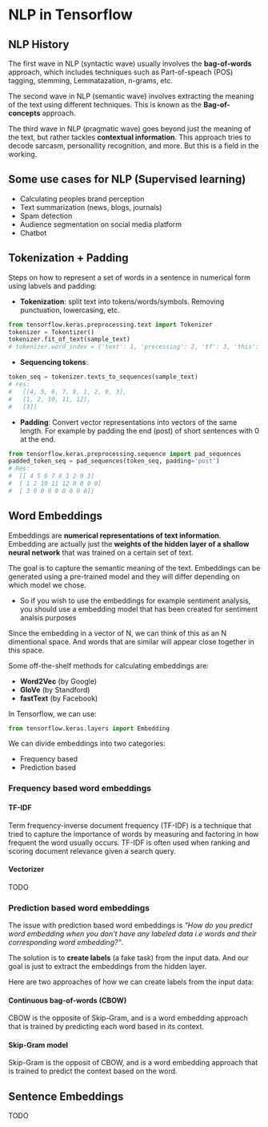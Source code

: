 # NLP in Tensorflow


## NLP History
The first wave in NLP (syntactic wave) usually involves the **bag-of-words** approach, which includes techniques such as Part-of-speach (POS) tagging, stemming, Lemmatazation, n-grams, etc.

The second wave in NLP (semantic wave) involves extracting the meaning of the text using different techniques. This is known as the **Bag-of-concepts** approach.

The third wave in NLP (pragmatic wave) goes beyond just the meaning of the text, but rather tackles **contextual information**. This approach tries to decode sarcasm, personallity recognition, and more. But this is a field in the working.


## Some use cases for NLP (Supervised learning)
* Calculating peoples brand perception
* Text summarization (news, blogs, journals)
* Spam detection
* Audience segmentation on social media platform
* Chatbot


## Tokenization + Padding
Steps on how to represent a set of words in a sentence in numerical form using labvels and padding:
* **Tokenization**: split text into tokens/words/symbols. Removing punctuation, lowercasing, etc.
```python
from tensorflow.keras.preprocessing.text import Tokenizer
tokenizer = Tokentizer()
tokenizer.fit_of_text(sample_text)
# tokenizer.word_index = {'text': 1, 'processing': 2, 'tf': 3, 'this': 4, 'is': 5,'a': 6, 'chapter': 7, 'on': 8, 'using': 9, 'requires': 10, 'careful': 11, 'handling': 12}
```
* **Sequencing tokens**:
```python
token_seq = tokenizer.texts_to_sequences(sample_text)
# res:
#   [[4, 5, 6, 7, 8, 1, 2, 9, 3], 
#   [1, 2, 10, 11, 12], 
#   [3]]
```
* **Padding**: Convert vector representations into vectors of the same length. For example by padding the end (post) of short sentences with 0 at the end.
```python
from tensorflow.keras.preprocessing.sequence import pad_sequences
padded_token_seq = pad_sequences(token_seq, padding='post')
# Res:
#  [[ 4 5 6 7 8 1 2 9 3]
#  [ 1 2 10 11 12 0 0 0 0]
#  [ 3 0 0 0 0 0 0 0 0]]
```


## Word Embeddings
Embeddings are **numerical representations of text information**. Embedding are actually just the **weights of the hidden layer of a shallow neural network** that was trained on a certain set of text.

The goal is to capture the semantic meaning of the text. Embeddings can be generated using a pre-trained model and they will differ depending on which model we chose.
* So if you wish to use the embeddings for example sentiment analysis, you should use a embedding model that has been created for sentiment analsis purposes

Since the embedding in a vector of N, we can think of this as an N dimentional space. And words that are similar will appear close together in this space.

Some off-the-shelf methods for calculating embeddings are:
* **Word2Vec** (by Google)
* **GloVe** (by Standford)
* **fastText** (by Facebook)

In Tensorflow, we can use:
```python
from tensorflow.keras.layers import Embedding
```

We can divide embeddings into two categories:
* Frequency based
* Prediction based


### Frequency based word embeddings

#### TF-IDF
Term frequency-inverse document frequency (TF-IDF) is a technique that tried to capture the importance of words by measuring and factoring in how frequent the word usually occurs. TF-IDF is often used when ranking and scoring document relevance given a search query.

#### Vectorizer
TODO

### Prediction based word embeddings
The issue with prediction based word embeddings is *"How do you predict word embedding when you don’t have any labeled data i.e words and their corresponding word embedding?"*.

The solution is to **create labels** (a fake task) from the input data. And our goal is just to extract the embeddings from the hidden layer.

Here are two approaches of how we can create labels from the input data: 

#### Continuous bag-of-words (CBOW)
CBOW is the opposite of Skip-Gram, and is a word embedding approach that is trained by predicting each word based in its context.


#### Skip-Gram model
Skip-Gram is the opposit of CBOW, and is a word embedding approach that is trained to predict the context based on the word.



## Sentence Embeddings
TODO
